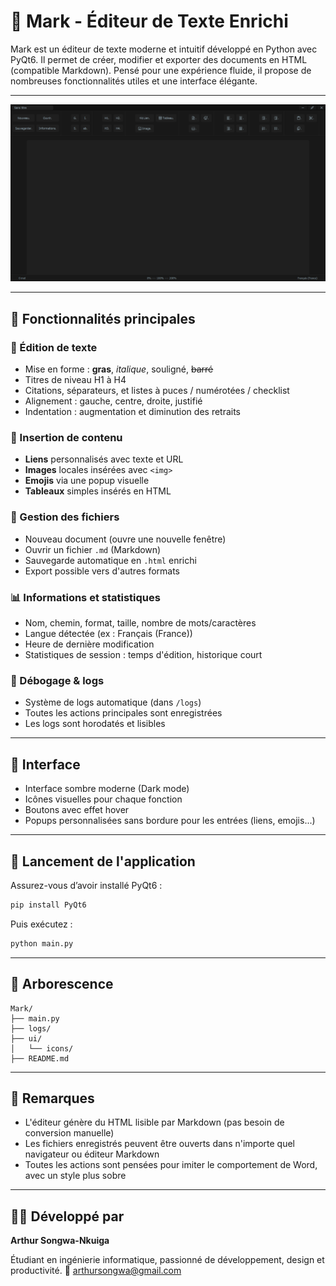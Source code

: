 # 📝 Mark - Éditeur de Texte Enrichi

Mark est un éditeur de texte moderne et intuitif développé en Python avec PyQt6. Il permet de créer, modifier et exporter des documents en HTML (compatible Markdown). Pensé pour une expérience fluide, il propose de nombreuses fonctionnalités utiles et une interface élégante.

---

![](ui/bg.png)

---

## 🎯 Fonctionnalités principales

### 🧰 Édition de texte
- Mise en forme : **gras**, *italique*, souligné, ~~barré~~
- Titres de niveau H1 à H4
- Citations, séparateurs, et listes à puces / numérotées / checklist
- Alignement : gauche, centre, droite, justifié
- Indentation : augmentation et diminution des retraits

### 🔗 Insertion de contenu
- **Liens** personnalisés avec texte et URL
- **Images** locales insérées avec `<img>`
- **Emojis** via une popup visuelle
- **Tableaux** simples insérés en HTML

### 📂 Gestion des fichiers
- Nouveau document (ouvre une nouvelle fenêtre)
- Ouvrir un fichier `.md` (Markdown)
- Sauvegarde automatique en `.html` enrichi
- Export possible vers d'autres formats

### 📊 Informations et statistiques
- Nom, chemin, format, taille, nombre de mots/caractères
- Langue détectée (ex : Français (France))
- Heure de dernière modification
- Statistiques de session : temps d'édition, historique court

### 🧪 Débogage & logs
- Système de logs automatique (dans `/logs`)
- Toutes les actions principales sont enregistrées
- Les logs sont horodatés et lisibles

---

## 🎨 Interface
- Interface sombre moderne (Dark mode)
- Icônes visuelles pour chaque fonction
- Boutons avec effet hover
- Popups personnalisées sans bordure pour les entrées (liens, emojis...)

---

## 🚀 Lancement de l'application

Assurez-vous d’avoir installé PyQt6 :
```bash
pip install PyQt6
````

Puis exécutez :

```bash
python main.py
```

---

## 📁 Arborescence

```
Mark/
├── main.py
├── logs/
├── ui/
│   └── icons/
├── README.md
```

---

## 📌 Remarques

* L'éditeur génère du HTML lisible par Markdown (pas besoin de conversion manuelle)
* Les fichiers enregistrés peuvent être ouverts dans n'importe quel navigateur ou éditeur Markdown
* Toutes les actions sont pensées pour imiter le comportement de Word, avec un style plus sobre

---

## 🧑‍💻 Développé par

**Arthur Songwa-Nkuiga**

Étudiant en ingénierie informatique, passionné de développement, design et productivité.
📧 [arthursongwa@gmail.com](mailto:arthursongwa@gmail.com)
